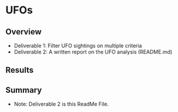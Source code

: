 # UFOs

## Overview

* Deliverable 1: Filter UFO sightings on multiple criteria
* Deliverable 2: A written report on the UFO analysis (README.md)

## Results 

## Summary

* Note: Deliverable 2 is this ReadMe File.
